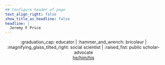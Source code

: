 ```yaml
---
## Configure header of page
text_align_right: false
show_title_as_headline: false
headline: |
  Jeremy F Price
---
```


<!-- this is a subheadline -->
<div style="text-align: center">:graduation_cap: educator | :hammer_and_wrench: bricoleur | :magnifying_glass_tilted_right: social scientist | :raised_fist: public scholar-advocate</div>
<div style="text-align: center;"><a href="https://pronoun.is/he" target="_blank">he/him/his</a></div>

<!--**Assistant Professor of Technology, Innovation, and Pedagogy in Urban Education at the IU School of Education-Indianapolis at IUPUI.**-->

